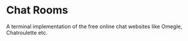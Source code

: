 # Chat Rooms
A terminal implementation of the free online chat websites like Omegle, Chatroulette etc. 
